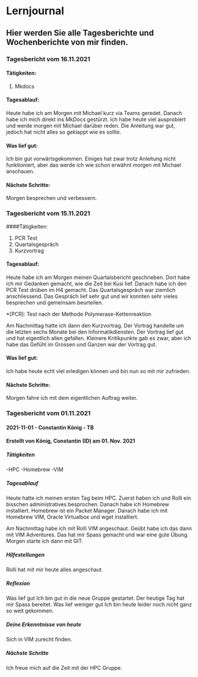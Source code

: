 # Lernjournal

## Hier werden Sie alle Tagesberichte und Wochenberichte von mir finden.

### Tagesbericht vom 16.11.2021

#### Tätigkeiten:
1. Mkdocs
#### Tagesablauf:

Heute habe ich am Morgen mit Michael kurz via Teams geredet. Danach habe ich mich direkt ins MkDocs gestürzt. Ich habe heute viel ausprobiert und werde morgen mit Michael darüber reden.  Die Anleitung war gut, jedoch hat nicht alles so geklappt wie es sollte.

#### Was lief gut:
Ich bin gut vorwärtsgekommen. Einiges hat zwar trotz Anleitung nicht funktioniert, aber das werde ich wie schon erwähnt morgen mit Michael anschauen.

#### Nächste Schritte:
Morgen besprechen und verbessern.



### Tagesbericht vom 15.11.2021

####Tätigkeiten:

1. PCR Test
2. Quartalsgespräch
3. Kurzvortrag

#### Tagesablauf:

Heute habe ich am Morgen meinen Quartalsbericht geschrieben. Dort habe ich mir Gedanken gemacht, wie die Zeit bei Kusi lief. Danach habe ich den PCR Test drüben im H4 gemacht. Das Quartalsgespräch war ziemlich anschliessend. Das Gespräch lief sehr gut und wir konnten sehr vieles besprechen und gemeinsam beurteilen.

*[PCR]: Test nach der Methode Polymerase-Kettenreaktion


Am Nachmittag hatte ich dann den Kurzvortrag.
Der Vortrag handelte um die letzten sechs Monate bei den Informatikdiensten.
Der Vortrag lief gut und hat eigentlich allen gefallen.
Kleinere Kritikpunkte gab es zwar, aber ich habe das Gefühl im Grossen und Ganzen war der Vortrag gut.

#### Was lief gut:
Ich habe heute echt viel erledigen können und bin nun so mit mir zufrieden.

#### Nächste Schritte:
Morgen fahre ich mit dem eigentlichen Auftrag weiter.

### Tagesbericht vom 01.11.2021
#### 2021-11-01 - Constantin König - TB
#### Erstellt von König, Constantin (ID) am 01. Nov. 2021

##### Tätigkeiten
-HPC
-Homebrew
-VIM
##### Tagesablauf
Heute hatte ich meinen ersten Tag beim HPC. Zuerst haben ich und Rolli ein bisschen administratives besprochen. Danach habe ich Homebrew installiert. Homebrew ist ein Packet Manager. Danach habe ich mit Homebrew VIM, Oracle Virtualbox und wget installiert.

Am Nachmittag habe ich mit Rolli VIM angeschaut. Geübt habe ich das dann mit VIM Adventures.
Das hat mir Spass gemacht und war eine gute Übung. Morgen starte ich dann mit GIT.

##### Hilfestellungen
Rolli hat mit mir heute alles angeschaut.

##### Reflexion
Was lief gut
Ich bin gut in die neue Gruppe gestartet. Der heutige Tag hat mir Spass bereitet.
Was lief weniger gut
Ich bin heute leider noch nicht ganz so weit gekommen.

##### Deine Erkenntnisse von heute
Sich in VIM zurecht finden.

##### Nächste Schritte
Ich freue mich auf die Zeit mit der HPC Gruppe.

